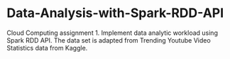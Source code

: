 # Data-Analysis-with-Spark-RDD-API
Cloud Computing assignment 1. Implement data analytic workload using Spark RDD API. The data set is adapted from Trending Youtube Video Statistics data from Kaggle.
